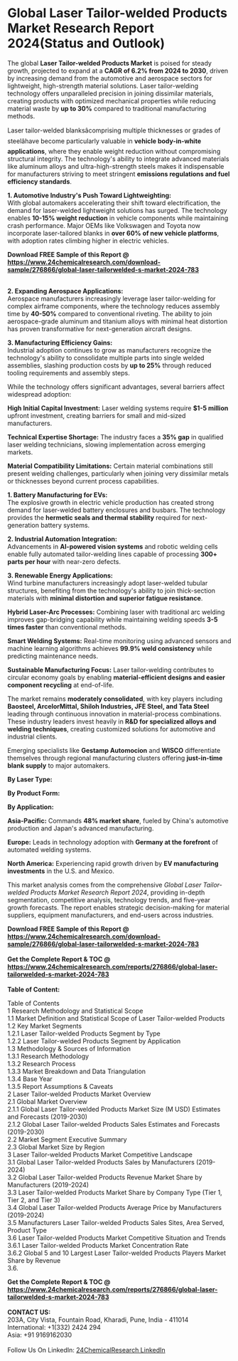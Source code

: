 <h1>Global Laser Tailor-welded Products Market Research Report 2024(Status and Outlook)</h1><p>The global <strong>Laser Tailor-welded Products Market</strong> is poised for steady growth, projected to expand at a <strong>CAGR of 6.2% from 2024 to 2030</strong>, driven by increasing demand from the automotive and aerospace sectors for lightweight, high-strength material solutions. Laser tailor-welding technology offers unparalleled precision in joining dissimilar materials, creating products with optimized mechanical properties while reducing material waste by <strong>up to 30%</strong> compared to traditional manufacturing methods.</p><p>Laser tailor-welded blanksâcomprising multiple thicknesses or grades of steelâhave become particularly valuable in <strong>vehicle body-in-white applications</strong>, where they enable weight reduction without compromising structural integrity. The technology's ability to integrate advanced materials like aluminum alloys and ultra-high-strength steels makes it indispensable for manufacturers striving to meet stringent <strong>emissions regulations and fuel efficiency standards</strong>.</p><p><strong>1. Automotive Industry's Push Toward Lightweighting:</strong><br>
With global automakers accelerating their shift toward electrification, the demand for laser-welded lightweight solutions has surged. The technology enables <strong>10-15% weight reduction</strong> in vehicle components while maintaining crash performance. Major OEMs like Volkswagen and Toyota now incorporate laser-tailored blanks in <strong>over 60% of new vehicle platforms</strong>, with adoption rates climbing higher in electric vehicles.</p><div><b>Download FREE Sample of this Report @ 
            <a href="https://www.24chemicalresearch.com/download-sample/276866/global-laser-tailorwelded-s-market-2024-783">
            https://www.24chemicalresearch.com/download-sample/276866/global-laser-tailorwelded-s-market-2024-783</a></b></div><br><p><strong>2. Expanding Aerospace Applications:</strong><br>
Aerospace manufacturers increasingly leverage laser tailor-welding for complex airframe components, where the technology reduces assembly time by <strong>40-50%</strong> compared to conventional riveting. The ability to join aerospace-grade aluminum and titanium alloys with minimal heat distortion has proven transformative for next-generation aircraft designs.</p><p><strong>3. Manufacturing Efficiency Gains:</strong><br>
Industrial adoption continues to grow as manufacturers recognize the technology's ability to consolidate multiple parts into single welded assemblies, slashing production costs by <strong>up to 25%</strong> through reduced tooling requirements and assembly steps.</p><p>While the technology offers significant advantages, several barriers affect widespread adoption:</p><p><strong>High Initial Capital Investment:</strong> Laser welding systems require <strong>$1-5 million</strong> upfront investment, creating barriers for small and mid-sized manufacturers.</p><p><strong>Technical Expertise Shortage:</strong> The industry faces a <strong>35% gap</strong> in qualified laser welding technicians, slowing implementation across emerging markets.</p><p><strong>Material Compatibility Limitations:</strong> Certain material combinations still present welding challenges, particularly when joining very dissimilar metals or thicknesses beyond current process capabilities.</p><p><strong>1. Battery Manufacturing for EVs:</strong><br>
The explosive growth in electric vehicle production has created strong demand for laser-welded battery enclosures and busbars. The technology provides the <strong>hermetic seals and thermal stability</strong> required for next-generation battery systems.</p><p><strong>2. Industrial Automation Integration:</strong><br>
Advancements in <strong>AI-powered vision systems</strong> and robotic welding cells enable fully automated tailor-welding lines capable of processing <strong>300+ parts per hour</strong> with near-zero defects.</p><p><strong>3. Renewable Energy Applications:</strong><br>
Wind turbine manufacturers increasingly adopt laser-welded tubular structures, benefiting from the technology's ability to join thick-section materials with <strong>minimal distortion and superior fatigue resistance</strong>.</p><p><strong>Hybrid Laser-Arc Processes:</strong> Combining laser with traditional arc welding improves gap-bridging capability while maintaining welding speeds <strong>3-5 times faster</strong> than conventional methods.</p><p><strong>Smart Welding Systems:</strong> Real-time monitoring using advanced sensors and machine learning algorithms achieves <strong>99.9% weld consistency</strong> while predicting maintenance needs.</p><p><strong>Sustainable Manufacturing Focus:</strong> Laser tailor-welding contributes to circular economy goals by enabling <strong>material-efficient designs and easier component recycling</strong> at end-of-life.</p><p>The market remains <strong>moderately consolidated</strong>, with key players including <strong>Baosteel, ArcelorMittal, Shiloh Industries, JFE Steel, and Tata Steel</strong> leading through continuous innovation in material-process combinations. These industry leaders invest heavily in <strong>R&amp;D for specialized alloys and welding techniques</strong>, creating customized solutions for automotive and industrial clients.</p><p>Emerging specialists like <strong>Gestamp Automocion</strong> and <strong>WISCO</strong> differentiate themselves through regional manufacturing clusters offering <strong>just-in-time blank supply</strong> to major automakers.</p><p><strong>By Laser Type:</strong></p><p><strong>By Product Form:</strong></p><p><strong>By Application:</strong></p><p><strong>Asia-Pacific:</strong> Commands <strong>48% market share</strong>, fueled by China's automotive production and Japan's advanced manufacturing.</p><p><strong>Europe:</strong> Leads in technology adoption with <strong>Germany at the forefront</strong> of automated welding systems.</p><p><strong>North America:</strong> Experiencing rapid growth driven by <strong>EV manufacturing investments</strong> in the U.S. and Mexico.</p><p>This market analysis comes from the comprehensive <em>Global Laser Tailor-welded Products Market Research Report 2024</em>, providing in-depth segmentation, competitive analysis, technology trends, and five-year growth forecasts. The report enables strategic decision-making for material suppliers, equipment manufacturers, and end-users across industries.</p><div><b>Download FREE Sample of this Report @ 
            <a href="https://www.24chemicalresearch.com/download-sample/276866/global-laser-tailorwelded-s-market-2024-783">
            https://www.24chemicalresearch.com/download-sample/276866/global-laser-tailorwelded-s-market-2024-783</a></b></div><br><div><b>Get the Complete Report & TOC @ 
            <a href="https://www.24chemicalresearch.com/reports/276866/global-laser-tailorwelded-s-market-2024-783">
            https://www.24chemicalresearch.com/reports/276866/global-laser-tailorwelded-s-market-2024-783</a></b></div><br>
            <b>Table of Content:</b><p>Table of Contents<br />
1 Research Methodology and Statistical Scope<br />
1.1 Market Definition and Statistical Scope of Laser Tailor-welded Products<br />
1.2 Key Market Segments<br />
1.2.1 Laser Tailor-welded Products Segment by Type<br />
1.2.2 Laser Tailor-welded Products Segment by Application<br />
1.3 Methodology & Sources of Information<br />
1.3.1 Research Methodology<br />
1.3.2 Research Process<br />
1.3.3 Market Breakdown and Data Triangulation<br />
1.3.4 Base Year<br />
1.3.5 Report Assumptions & Caveats<br />
2 Laser Tailor-welded Products Market Overview<br />
2.1 Global Market Overview<br />
2.1.1 Global Laser Tailor-welded Products Market Size (M USD) Estimates and Forecasts (2019-2030)<br />
2.1.2 Global Laser Tailor-welded Products Sales Estimates and Forecasts (2019-2030)<br />
2.2 Market Segment Executive Summary<br />
2.3 Global Market Size by Region<br />
3 Laser Tailor-welded Products Market Competitive Landscape<br />
3.1 Global Laser Tailor-welded Products Sales by Manufacturers (2019-2024)<br />
3.2 Global Laser Tailor-welded Products Revenue Market Share by Manufacturers (2019-2024)<br />
3.3 Laser Tailor-welded Products Market Share by Company Type (Tier 1, Tier 2, and Tier 3)<br />
3.4 Global Laser Tailor-welded Products Average Price by Manufacturers (2019-2024)<br />
3.5 Manufacturers Laser Tailor-welded Products Sales Sites, Area Served, Product Type<br />
3.6 Laser Tailor-welded Products Market Competitive Situation and Trends<br />
3.6.1 Laser Tailor-welded Products Market Concentration Rate<br />
3.6.2 Global 5 and 10 Largest Laser Tailor-welded Products Players Market Share by Revenue<br />
3.6.</p><div><b>Get the Complete Report & TOC @ 
            <a href="https://www.24chemicalresearch.com/reports/276866/global-laser-tailorwelded-s-market-2024-783">
            https://www.24chemicalresearch.com/reports/276866/global-laser-tailorwelded-s-market-2024-783</a></b></div><br><b>CONTACT US:</b><br>
            203A, City Vista, Fountain Road, Kharadi, Pune, India - 411014<br>
            International: +1(332) 2424 294<br>
            Asia: +91 9169162030 <br><br>
            Follow Us On LinkedIn: <a href="https://www.linkedin.com/company/24chemicalresearch/">24ChemicalResearch LinkedIn</a>